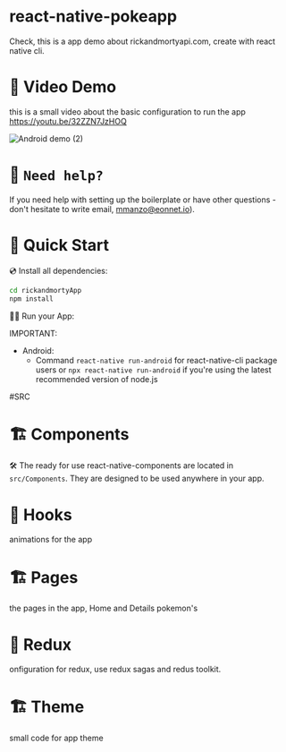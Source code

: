 # react-native-pokeapp

Check, this is a app demo about rickandmortyapi.com, create with react native cli.
# 🚀 Video Demo
this is a small video about the basic configuration to run the app https://youtu.be/32ZZN7JzHOQ

![Android demo  (2)](https://res.cloudinary.com/marcos020499/image/upload/v1661894698/ezgif.com-gif-maker_ke1xdp.gif)


# 🤝 `Need help?`

If you need help with setting up the boilerplate or have other questions - don't hesitate to write email, mmanzo@eonnet.io).

# 🚀 Quick Start

💿 Install all dependencies:

```sh
cd rickandmortyApp
npm install


```

🚴‍♂️ Run your App:

IMPORTANT:

- Android:
  - Command 
    `react-native run-android` for react-native-cli package users or 
    `npx react-native run-android` if you're using the latest recommended version of node.js

#SRC 
# 🏗 Components

🛠 The ready for use react-native-components are located in `src/Components`. They are designed to be used anywhere in your app.

# 🧰 Hooks 
animations for the app
# 🏗 Pages
the pages in the app, Home and Details pokemon's
# 🧰 Redux
onfiguration for redux, use redux sagas and redus toolkit.
# 🏗 Theme 
small code for app theme
